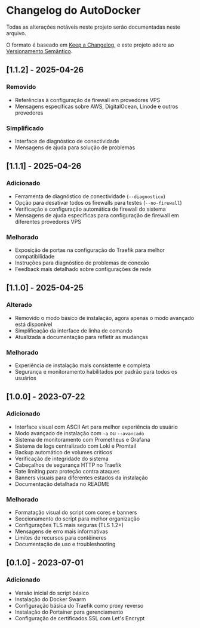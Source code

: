 # Changelog do AutoDocker

Todas as alterações notáveis neste projeto serão documentadas neste arquivo.

O formato é baseado em [Keep a Changelog](https://keepachangelog.com/pt-BR/1.0.0/),
e este projeto adere ao [Versionamento Semântico](https://semver.org/lang/pt-BR/spec/v2.0.0.html).

## [1.1.2] - 2025-04-26

### Removido
- Referências à configuração de firewall em provedores VPS
- Mensagens específicas sobre AWS, DigitalOcean, Linode e outros provedores

### Simplificado
- Interface de diagnóstico de conectividade
- Mensagens de ajuda para solução de problemas

## [1.1.1] - 2025-04-26

### Adicionado
- Ferramenta de diagnóstico de conectividade (`--diagnostico`)
- Opção para desativar todos os firewalls para testes (`--no-firewall`)
- Verificação e configuração automática de firewall do sistema
- Mensagens de ajuda específicas para configuração de firewall em diferentes provedores VPS

### Melhorado
- Exposição de portas na configuração do Traefik para melhor compatibilidade
- Instruções para diagnóstico de problemas de conexão
- Feedback mais detalhado sobre configurações de rede

## [1.1.0] - 2025-04-25

### Alterado
- Removido o modo básico de instalação, agora apenas o modo avançado está disponível
- Simplificação da interface de linha de comando
- Atualizada a documentação para refletir as mudanças

### Melhorado
- Experiência de instalação mais consistente e completa
- Segurança e monitoramento habilitados por padrão para todos os usuários

## [1.0.0] - 2023-07-22

### Adicionado
- Interface visual com ASCII Art para melhor experiência do usuário
- Modo avançado de instalação com `-a` ou `--avancado`
- Sistema de monitoramento com Prometheus e Grafana
- Sistema de logs centralizado com Loki e Promtail
- Backup automático de volumes críticos
- Verificação de integridade do sistema
- Cabeçalhos de segurança HTTP no Traefik
- Rate limiting para proteção contra ataques
- Banners visuais para diferentes estados da instalação
- Documentação detalhada no README

### Melhorado
- Formatação visual do script com cores e banners
- Seccionamento do script para melhor organização
- Configurações TLS mais seguras (TLS 1.2+)
- Mensagens de erro mais informativas
- Limites de recursos para contêineres
- Documentação de uso e troubleshooting

## [0.1.0] - 2023-07-01

### Adicionado
- Versão inicial do script básico
- Instalação do Docker Swarm
- Configuração básica do Traefik como proxy reverso
- Instalação do Portainer para gerenciamento
- Configuração de certificados SSL com Let's Encrypt 